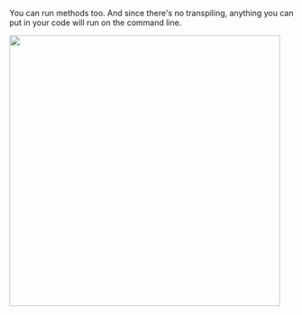 You can run methods too. And since there's no transpiling, anything you can put in your
code will run on the command line.

<img height="480" src="resources/images/intro/Add.png"/>
